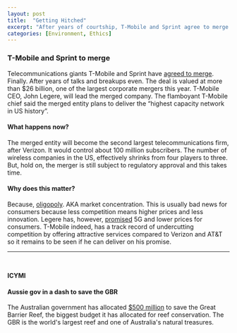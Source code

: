 ```yaml
---
layout: post
title:  "Getting Hitched"
excerpt: "After years of courtship, T-Mobile and Sprint agree to merge. ICYMI, Australia to save the Great Barrier Reef."
categories: [Environment, Ethics]
---
```


### T-Mobile and Sprint to merge  

Telecommunications giants T-Mobile and Sprint have <a href="
http://money.cnn.com/2018/04/29/news/companies/t-mobile-sprint-merger/index.html" target="_blank">agreed to merge</a>. Finally. After years of talks and breakups even. The deal is valued at more than $26 billion, one of the largest corporate mergers this year.  T-Mobile CEO, John Legere, will lead the merged company. The flamboyant T-Mobile chief said the merged entity plans to deliver the “highest capacity network in US history”.

#### What happens now?

The merged entity will become the second largest telecommunications firm, after Verizon. It would control about 100 million subscribers. The number of wireless companies in the US, effectively shrinks from four players to three. But, hold on, the merger is still subject to regulatory approval and this takes time.

#### Why does this matter?

Because, <a href="https://www.investopedia.com/terms/o/oligopoly.asp" target="_blank">oligopoly</a>. AKA market concentration. This is usually bad news for consumers because less competition means higher prices and less innovation. Legere has, however, <a href="https://www.washingtonpost.com/news/the-switch/wp/2018/04/30/what-the-t-mobile-and-sprint-merger-means-for-you/?noredirect=on&utm_term=.f5dbe0689361" target="_blank">promised</a> 5G and lower prices for consumers. T-Mobile indeed, has a track record of undercutting competition by offering attractive services compared to Verizon and AT&T so it remains to be seen if he can deliver on his promise.

* * *
<br />

**ICYMI**

#### **Aussie gov in a dash to save the GBR**

The Australian government has allocated <a href="https://www.cnn.com/2018/04/30/asia/australia-great-barrier-reef-protection-intl/index.html?utm_source=CNN+Five+Things&utm_campaign=3d4cf5d49a-EMAIL_CAMPAIGN_2018_04_30&utm_medium=email&utm_term=0_6da287d761-3d4cf5d49a-83843825" target="_blank">$500 million</a> to save the Great Barrier Reef, the biggest budget it has allocated for reef conservation. The GBR is the world's largest reef and one of Australia's natural treasures.
